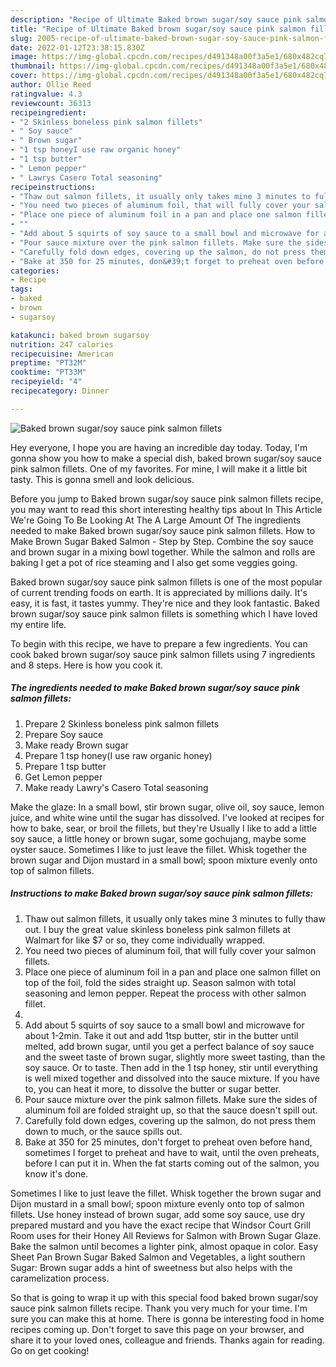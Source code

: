 ```yaml
---
description: "Recipe of Ultimate Baked brown sugar/soy sauce pink salmon fillets"
title: "Recipe of Ultimate Baked brown sugar/soy sauce pink salmon fillets"
slug: 2005-recipe-of-ultimate-baked-brown-sugar-soy-sauce-pink-salmon-fillets
date: 2022-01-12T23:38:15.830Z
image: https://img-global.cpcdn.com/recipes/d491348a00f3a5e1/680x482cq70/baked-brown-sugarsoy-sauce-pink-salmon-fillets-recipe-main-photo.jpg
thumbnail: https://img-global.cpcdn.com/recipes/d491348a00f3a5e1/680x482cq70/baked-brown-sugarsoy-sauce-pink-salmon-fillets-recipe-main-photo.jpg
cover: https://img-global.cpcdn.com/recipes/d491348a00f3a5e1/680x482cq70/baked-brown-sugarsoy-sauce-pink-salmon-fillets-recipe-main-photo.jpg
author: Ollie Reed
ratingvalue: 4.3
reviewcount: 36313
recipeingredient:
- "2 Skinless boneless pink salmon fillets"
- " Soy sauce"
- " Brown sugar"
- "1 tsp honeyI use raw organic honey"
- "1 tsp butter"
- " Lemon pepper"
- " Lawrys Casero Total seasoning"
recipeinstructions:
- "Thaw out salmon fillets, it usually only takes mine 3 minutes to fully thaw out. I buy the great value skinless boneless pink salmon fillets at Walmart for like $7 or so, they come individually wrapped."
- "You need two pieces of aluminum foil, that will fully cover your salmon fillets."
- "Place one piece of aluminum foil in a pan and place one salmon fillet on top of the foil, fold the sides straight up. Season salmon with total seasoning and lemon pepper. Repeat the process with other salmon fillet."
- ""
- "Add about 5 squirts of soy sauce to a small bowl and microwave for about 1-2min. Take it out and add 1tsp butter, stir in the butter until melted, add brown sugar, until you get a perfect balance of soy sauce and the sweet taste of brown sugar, slightly more sweet tasting, than the soy sauce. Or to taste. Then add in the 1 tsp honey, stir until everything is well mixed together and dissolved into the sauce mixture. If you have to, you can heat it more, to dissolve the butter or sugar better."
- "Pour sauce mixture over the pink salmon fillets. Make sure the sides of aluminum foil are folded straight up, so that the sauce doesn&#39;t spill out."
- "Carefully fold down edges, covering up the salmon, do not press them down to much, or the sauce spills out."
- "Bake at 350 for 25 minutes, don&#39;t forget to preheat oven before hand, sometimes I forget to preheat and have to wait, until the oven preheats, before I can put it in. When the fat starts coming out of the salmon, you know it&#39;s done."
categories:
- Recipe
tags:
- baked
- brown
- sugarsoy

katakunci: baked brown sugarsoy 
nutrition: 247 calories
recipecuisine: American
preptime: "PT32M"
cooktime: "PT33M"
recipeyield: "4"
recipecategory: Dinner

---
```



![Baked brown sugar/soy sauce pink salmon fillets](https://img-global.cpcdn.com/recipes/d491348a00f3a5e1/680x482cq70/baked-brown-sugarsoy-sauce-pink-salmon-fillets-recipe-main-photo.jpg)

Hey everyone, I hope you are having an incredible day today. Today, I'm gonna show you how to make a special dish, baked brown sugar/soy sauce pink salmon fillets. One of my favorites. For mine, I will make it a little bit tasty. This is gonna smell and look delicious.

Before you jump to Baked brown sugar/soy sauce pink salmon fillets recipe, you may want to read this short interesting healthy tips about In This Article We&#39;re Going To Be Looking At The A Large Amount Of The ingredients needed to make Baked brown sugar/soy sauce pink salmon fillets. How to Make Brown Sugar Baked Salmon - Step by Step. Combine the soy sauce and brown sugar in a mixing bowl together. While the salmon and rolls are baking I get a pot of rice steaming and I also get some veggies going.

Baked brown sugar/soy sauce pink salmon fillets is one of the most popular of current trending foods on earth. It is appreciated by millions daily. It's easy, it is fast, it tastes yummy. They're nice and they look fantastic. Baked brown sugar/soy sauce pink salmon fillets is something which I have loved my entire life.


To begin with this recipe, we have to prepare a few ingredients. You can cook baked brown sugar/soy sauce pink salmon fillets using 7 ingredients and 8 steps. Here is how you cook it.

<!--inarticleads1-->

##### The ingredients needed to make Baked brown sugar/soy sauce pink salmon fillets:

1. Prepare 2 Skinless boneless pink salmon fillets
1. Prepare  Soy sauce
1. Make ready  Brown sugar
1. Prepare 1 tsp honey(I use raw organic honey)
1. Prepare 1 tsp butter
1. Get  Lemon pepper
1. Make ready  Lawry&#39;s Casero Total seasoning


Make the glaze: In a small bowl, stir brown sugar, olive oil, soy sauce, lemon juice, and white wine until the sugar has dissolved. I&#39;ve looked at recipes for how to bake, sear, or broil the fillets, but they&#39;re Usually I like to add a little soy sauce, a little honey or brown sugar, some gochujang, maybe some oyster sauce. Sometimes I like to just leave the fillet. Whisk together the brown sugar and Dijon mustard in a small bowl; spoon mixture evenly onto top of salmon fillets. 

<!--inarticleads2-->

##### Instructions to make Baked brown sugar/soy sauce pink salmon fillets:

1. Thaw out salmon fillets, it usually only takes mine 3 minutes to fully thaw out. I buy the great value skinless boneless pink salmon fillets at Walmart for like $7 or so, they come individually wrapped.
1. You need two pieces of aluminum foil, that will fully cover your salmon fillets.
1. Place one piece of aluminum foil in a pan and place one salmon fillet on top of the foil, fold the sides straight up. Season salmon with total seasoning and lemon pepper. Repeat the process with other salmon fillet.
1. 
1. Add about 5 squirts of soy sauce to a small bowl and microwave for about 1-2min. Take it out and add 1tsp butter, stir in the butter until melted, add brown sugar, until you get a perfect balance of soy sauce and the sweet taste of brown sugar, slightly more sweet tasting, than the soy sauce. Or to taste. Then add in the 1 tsp honey, stir until everything is well mixed together and dissolved into the sauce mixture. If you have to, you can heat it more, to dissolve the butter or sugar better.
1. Pour sauce mixture over the pink salmon fillets. Make sure the sides of aluminum foil are folded straight up, so that the sauce doesn&#39;t spill out.
1. Carefully fold down edges, covering up the salmon, do not press them down to much, or the sauce spills out.
1. Bake at 350 for 25 minutes, don&#39;t forget to preheat oven before hand, sometimes I forget to preheat and have to wait, until the oven preheats, before I can put it in. When the fat starts coming out of the salmon, you know it&#39;s done.


Sometimes I like to just leave the fillet. Whisk together the brown sugar and Dijon mustard in a small bowl; spoon mixture evenly onto top of salmon fillets. Use honey instead of brown sugar, add some soy sauce, use dry prepared mustard and you have the exact recipe that Windsor Court Grill Room uses for their Honey All Reviews for Salmon with Brown Sugar Glaze. Bake the salmon until becomes a lighter pink, almost opaque in color. Easy Sheet Pan Brown Sugar Baked Salmon and Vegetables, a light southern Sugar: Brown sugar adds a hint of sweetness but also helps with the caramelization process. 

So that is going to wrap it up with this special food baked brown sugar/soy sauce pink salmon fillets recipe. Thank you very much for your time. I'm sure you can make this at home. There is gonna be interesting food in home recipes coming up. Don't forget to save this page on your browser, and share it to your loved ones, colleague and friends. Thanks again for reading. Go on get cooking!

